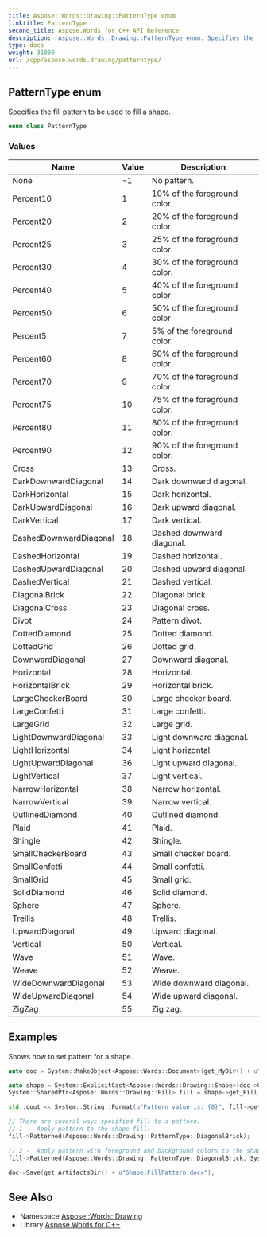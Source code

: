 ```yaml
---
title: Aspose::Words::Drawing::PatternType enum
linktitle: PatternType
second_title: Aspose.Words for C++ API Reference
description: 'Aspose::Words::Drawing::PatternType enum. Specifies the fill pattern to be used to fill a shape in C++.'
type: docs
weight: 31000
url: /cpp/aspose.words.drawing/patterntype/
---
```

## PatternType enum


Specifies the fill pattern to be used to fill a shape.

```cpp
enum class PatternType
```

### Values

| Name | Value | Description |
| --- | --- | --- |
| None | -1 | No pattern. |
| Percent10 | 1 | 10% of the foreground color. |
| Percent20 | 2 | 20% of the foreground color. |
| Percent25 | 3 | 25% of the foreground color. |
| Percent30 | 4 | 30% of the foreground color. |
| Percent40 | 5 | 40% of the foreground color |
| Percent50 | 6 | 50% of the foreground color |
| Percent5 | 7 | 5% of the foreground color. |
| Percent60 | 8 | 60% of the foreground color. |
| Percent70 | 9 | 70% of the foreground color. |
| Percent75 | 10 | 75% of the foreground color. |
| Percent80 | 11 | 80% of the foreground color. |
| Percent90 | 12 | 90% of the foreground color. |
| Cross | 13 | Cross. |
| DarkDownwardDiagonal | 14 | Dark downward diagonal. |
| DarkHorizontal | 15 | Dark horizontal. |
| DarkUpwardDiagonal | 16 | Dark upward diagonal. |
| DarkVertical | 17 | Dark vertical. |
| DashedDownwardDiagonal | 18 | Dashed downward diagonal. |
| DashedHorizontal | 19 | Dashed horizontal. |
| DashedUpwardDiagonal | 20 | Dashed upward diagonal. |
| DashedVertical | 21 | Dashed vertical. |
| DiagonalBrick | 22 | Diagonal brick. |
| DiagonalCross | 23 | Diagonal cross. |
| Divot | 24 | Pattern divot. |
| DottedDiamond | 25 | Dotted diamond. |
| DottedGrid | 26 | Dotted grid. |
| DownwardDiagonal | 27 | Downward diagonal. |
| Horizontal | 28 | Horizontal. |
| HorizontalBrick | 29 | Horizontal brick. |
| LargeCheckerBoard | 30 | Large checker board. |
| LargeConfetti | 31 | Large confetti. |
| LargeGrid | 32 | Large grid. |
| LightDownwardDiagonal | 33 | Light downward diagonal. |
| LightHorizontal | 34 | Light horizontal. |
| LightUpwardDiagonal | 36 | Light upward diagonal. |
| LightVertical | 37 | Light vertical. |
| NarrowHorizontal | 38 | Narrow horizontal. |
| NarrowVertical | 39 | Narrow vertical. |
| OutlinedDiamond | 40 | Outlined diamond. |
| Plaid | 41 | Plaid. |
| Shingle | 42 | Shingle. |
| SmallCheckerBoard | 43 | Small checker board. |
| SmallConfetti | 44 | Small confetti. |
| SmallGrid | 45 | Small grid. |
| SolidDiamond | 46 | Solid diamond. |
| Sphere | 47 | Sphere. |
| Trellis | 48 | Trellis. |
| UpwardDiagonal | 49 | Upward diagonal. |
| Vertical | 50 | Vertical. |
| Wave | 51 | Wave. |
| Weave | 52 | Weave. |
| WideDownwardDiagonal | 53 | Wide downward diagonal. |
| WideUpwardDiagonal | 54 | Wide upward diagonal. |
| ZigZag | 55 | Zig zag. |


## Examples



Shows how to set pattern for a shape. 
```cpp
auto doc = System::MakeObject<Aspose::Words::Document>(get_MyDir() + u"Shape stroke pattern border.docx");

auto shape = System::ExplicitCast<Aspose::Words::Drawing::Shape>(doc->GetChild(Aspose::Words::NodeType::Shape, 0, true));
System::SharedPtr<Aspose::Words::Drawing::Fill> fill = shape->get_Fill();

std::cout << System::String::Format(u"Pattern value is: {0}", fill->get_Pattern()) << std::endl;

// There are several ways specified fill to a pattern.
// 1 -  Apply pattern to the shape fill:
fill->Patterned(Aspose::Words::Drawing::PatternType::DiagonalBrick);

// 2 -  Apply pattern with foreground and background colors to the shape fill:
fill->Patterned(Aspose::Words::Drawing::PatternType::DiagonalBrick, System::Drawing::Color::get_Aqua(), System::Drawing::Color::get_Bisque());

doc->Save(get_ArtifactsDir() + u"Shape.FillPattern.docx");
```

## See Also

* Namespace [Aspose::Words::Drawing](../)
* Library [Aspose.Words for C++](../../)
